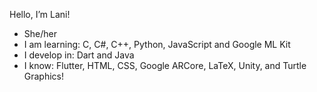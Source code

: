 Hello, I’m Lani!
- She/her
- I am learning: C, C#, C++, Python, JavaScript and Google ML Kit
- I develop in: Dart and Java
- I know: Flutter, HTML, CSS, Google ARCore, LaTeX, Unity, and Turtle Graphics!

<!---
LaniW/LaniW is a ✨ special ✨ repository because its `README.md` (this file) appears on your GitHub profile.
You can click the Preview link to take a look at your changes.
--->
